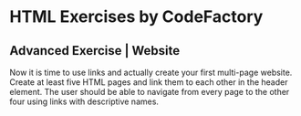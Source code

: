 # HTML Exercises by CodeFactory

## Advanced Exercise | Website

Now it is time to use links and actually create your first multi-page website. Create at least five HTML pages and link them to each other in the header element. The user should be able to navigate from every page to the other four using links with descriptive names.